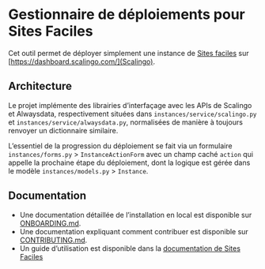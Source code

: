 # Gestionnaire de déploiements pour Sites Faciles

Cet outil permet de déployer simplement une instance de [Sites faciles](https://github.com/numerique-gouv/sites-faciles) sur [https://dashboard.scalingo.com/](Scalingo).

## Architecture
Le projet implémente des librairies d’interfaçage avec les APIs de Scalingo et Alwaysdata, respectivement situées dans `instances/service/scalingo.py` et `instances/service/alwaysdata.py`, normalisées de manière à toujours renvoyer un dictionnaire similaire.

L’essentiel de la progression du déploiement se fait via un formulaire `instances/forms.py` > `InstanceActionForm` avec un champ caché `action` qui appelle la prochaine étape du déploiement, dont la logique est gérée dans le modèle `instances/models.py` > `Instance`.

## Documentation
* Une documentation détaillée de l’installation en local est disponible sur [ONBOARDING.md](./ONBOARDING.md).
* Une documentation expliquant comment contribuer est disponible sur [CONTRIBUTING.md](./CONTRIBUTING.md).
* Un guide d’utilisation est disponible dans la [documentation de Sites Faciles](https://sites.beta.gouv.fr/documentation/gestionnaire-de-sites/)
